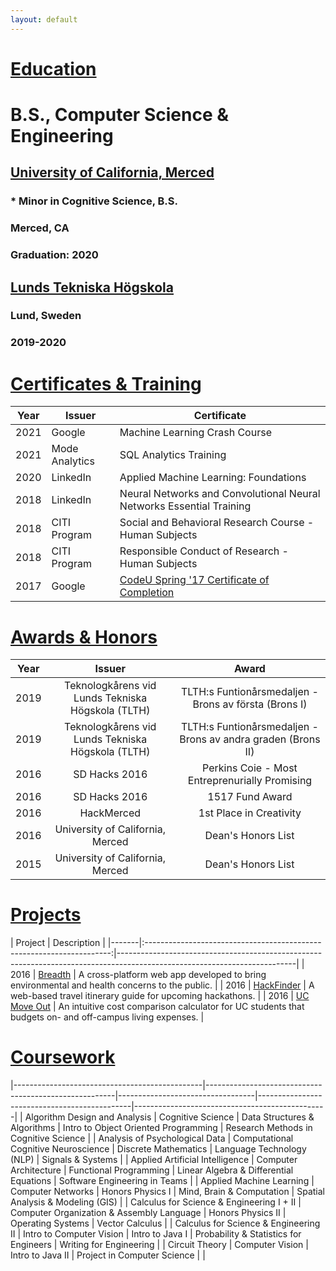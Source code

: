 ```yaml
---
layout: default
---
```


# <ins> Education </ins>

# B.S., Computer Science & Engineering
## [University of California, Merced](https://www.ucmerced.edu)
### *   Minor in Cognitive Science, B.S.
### Merced, CA
### Graduation: 2020

## [Lunds Tekniska Högskola](http://www.lth.se/)
### Lund, Sweden
### 2019-2020

# <ins> Certificates & Training </ins>

| Year  | Issuer                | Certificate                                                                                                                                                                                                                                                        |
|-------|-------------------|----------------------------------------------------------------------------------------------------------------------------------------------------------------------------------------------|
| 2021 | Google              | Machine Learning Crash Course                                                                                                                                                                                                                     |
| 2021 | Mode Analytics | SQL Analytics Training                                                                                                                                                                                                                                     |
| 2020 | LinkedIn            | Applied Machine Learning: Foundations                                                                                                                                                                                                         |
| 2018 | LinkedIn            | Neural Networks and Convolutional Neural Networks Essential Training                                                                                                                                                       |
| 2018 | CITI Program    | Social and Behavioral Research Course - Human Subjects                                                                                                                                                                            |
| 2018 | CITI Program    | Responsible Conduct of Research - Human Subjects                                                                                                                                                                                    | 
| 2017 | Google              | [CodeU Spring '17 Certificate of Completion](https://drive.google.com/file/d/0Bx_KkpgpfZ9zYkVDVEpqb0tFVm8/view?resourcekey=0-WnZNTvAUDsi6r_ysTKPASg)  |

# <ins> Awards & Honors </ins>

| Year | Issuer                                                                                  | Award                                                                                                                                                                   |
|-------|:----------------------------------------------------------------:|:---------------------------------------------------------------------------------------------------------------------------:|
| 2019 | Teknologkårens vid Lunds Tekniska Högskola (TLTH)      | TLTH:s Funtionårsmedaljen - Brons av första (Brons I)                                                                                       |
| 2019 | Teknologkårens vid Lunds Tekniska Högskola (TLTH)      | TLTH:s Funtionårsmedaljen - Brons av andra graden (Brons II)                                                                          |
| 2016 | SD Hacks 2016                                                                 | Perkins Coie - Most Entreprenurially Promising                                                                                                  |
| 2016 | SD Hacks 2016                                                                 | 1517 Fund Award                                                                                                                                                 |
| 2016 | HackMerced                                                                      | 1st Place in Creativity                                                                                                                                          |
| 2016 | University of California, Merced                                        | Dean's Honors List                                                                                                                                              |
| 2015 | University of California, Merced                                        | Dean's Honors List                                                                                                                                              |

# <ins> Projects </ins>

| Project                                                                                                 | Description                                                                                                                                                       |
|-------|:---------------------------------------------------------------------:|--------------------------------------------------------------------------------------------------------------------------|
| 2016 | [Breadth](https://devpost.com/software/one-sense-yuqzi4)   | A cross-platform web app developed to bring environmental and health concerns to the public.                  |
| 2016 | [HackFinder](https://devpost.com/software/hackfinder)         | A web-based travel itinerary guide for upcoming hackathons.                                                                         |
| 2016 | [UC Move Out](https://devpost.com/software/uc-move-out)  | An intuitive cost comparison calculator for UC students that budgets on- and off-campus living expenses. |

# <ins> Coursework </ins>

|-----------------------------------------------|-------------------------------------------------------|----------------------------------|----------------------------------------------|------------------------------------------------|
| Algorithm Design and Analysis                | Cognitive Science                                              | Data Structures & Algorithms | Intro to Object Oriented Programming  | Research Methods in Cognitive Science  |
| Analysis of Psychological Data                | Computational Cognitive Neuroscience            | Discrete Mathematics            | Language Technology (NLP)                  | Signals & Systems                                    |
| Applied Artificial Intelligence                    | Computer Architecture                                       | Functional Programming       | Linear Algebra & Differential Equations | Software Engineering in Teams                 |
| Applied Machine Learning                       | Computer Networks                                           | Honors Physics I                    | Mind, Brain & Computation                   | Spatial Analysis & Modeling (GIS)             |
| Calculus for Science & Engineering I + II | Computer Organization & Assembly Language | Honors Physics II                   | Operating Systems                                | Vector Calculus                                         |
| Calculus for Science & Engineering II      | Intro to Computer Vision                                    | Intro to Java I                         | Probability & Statistics for Engineers     | Writing for Engineering                             |
| Circuit Theory                                           | Computer Vision                                                | Intro to Java II                        | Project in Computer Science                  |                                                                  |

